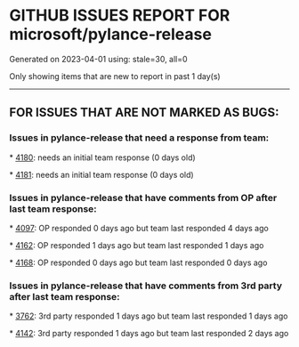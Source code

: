 
# GITHUB ISSUES REPORT FOR microsoft/pylance-release


Generated on 2023-04-01 using: stale=30, all=0


Only showing items that are new to report in past 1 day(s)


---

## FOR ISSUES THAT ARE NOT MARKED AS BUGS:


### Issues in pylance-release that need a response from team:


\* [4180](https://github.com/microsoft/pylance-release/issues/4180 "Time is not accessed by pylance"): needs an initial team response (0 days old)

\* [4181](https://github.com/microsoft/pylance-release/issues/4181 "Add keyword arguments whn using extract method "): needs an initial team response (0 days old)

### Issues in pylance-release that have comments from OP after last team response:


\* [4097](https://github.com/microsoft/pylance-release/issues/4097 "Pylance is linting standard library and venv site-packages"): OP responded 0 days ago but team last responded 4 days ago

\* [4162](https://github.com/microsoft/pylance-release/issues/4162 "Pylance does not see installed libraries with the main interpreter selected"): OP responded 1 days ago but team last responded 1 days ago

\* [4168](https://github.com/microsoft/pylance-release/issues/4168 "pillow has no code complements"): OP responded 0 days ago but team last responded 0 days ago

### Issues in pylance-release that have comments from 3rd party after last team response:


\* [3762](https://github.com/microsoft/pylance-release/issues/3762 "Pylance extension leads to high CPU usage and heat"): 3rd party responded 1 days ago but team last responded 1 days ago

\* [4142](https://github.com/microsoft/pylance-release/issues/4142 "pylance randomly stopped recognizing used imports "): 3rd party responded 1 days ago but team last responded 2 days ago
